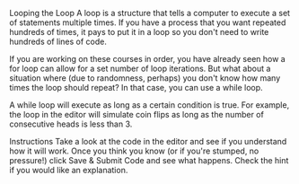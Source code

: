 Looping the Loop
A loop is a structure that tells a computer to execute a set of statements multiple times. If you have a process that you want repeated hundreds of times, it pays to put it in a loop so you don't need to write hundreds of lines of code.

If you are working on these courses in order, you have already seen how a for loop can allow for a set number of loop iterations. But what about a situation where (due to randomness, perhaps) you don't know how many times the loop should repeat? In that case, you can use a while loop.

A while loop will execute as long as a certain condition is true. For example, the loop in the editor will simulate coin flips as long as the number of consecutive heads is less than 3.

Instructions
Take a look at the code in the editor and see if you understand how it will work. Once you think you know (or if you're stumped, no pressure!) click Save & Submit Code and see what happens. Check the hint if you would like an explanation.
